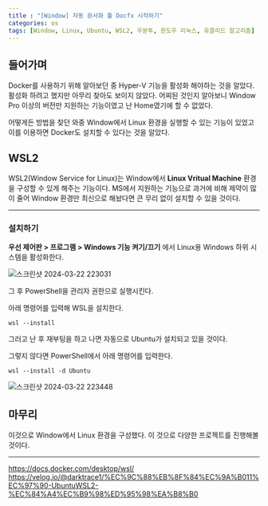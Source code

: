 ```yaml
---
title : "[Window] 자동 문서화 툴 Docfx 시작하기"
categories: os
tags: [Window, Linux, Ubuntu, WSL2, 우분투, 윈도우 리눅스, 유클리드 알고리즘]
---
```

## 들어가며
Docker를 사용하기 위해 알아보던 중 Hyper-V 기능을 활성화 해야하는 것을 알았다. 활성화 하려고 했지만 아무리 찾아도 보이지 않았다. 어찌된 것인지 알아보니 Window Pro 이상의 버전만 지원하는 기능이였고 난 Home였기에 할 수 없었다.

어떻게든 방법을 찾던 와중 Window에서 Linux 환경을 실행할 수 있는 기능이 있었고 이를 이용하면 Docker도 설치할 수 있다는 것을 알았다.

## WSL2
WSL2(Window Service for Linux)는 Window에서 **Linux Vritual Machine** 환경을 구성할 수 있게 해주는 기능이다. MS에서 지원하는 기능으로 과거에 비해 제약이 많이 줄어 Window 환경만 최신으로 해놨다면 큰 무리 없이 설치할 수 있을 것이다.

---

### 설치하기
**우선 제어판 > 프로그램 > Windows 기능 켜기/끄기** 에서 Linux용 Windows 하위 시스템을 활성화한다.

![스크린샷 2024-03-22 223031](https://github.com/mohitto55/mohitto55.github.io/assets/154340583/c7cfecd1-3618-42a2-b85e-a611e472df2a)

그 후 PowerShell을 관리자 권한으로 실행시킨다.

아래 명령어를 입력해 WSL을 설치한다.
```
wsl --install
```
그러고 난 후 재부팅을 하고 나면 자동으로 Ubuntu가 설치되고 있을 것이다.

그렇지 않다면 PowerShell에서 아래 명령어를 입력한다.
```
wsl --install -d Ubuntu
```

![스크린샷 2024-03-22 223448](https://github.com/mohitto55/mohitto55.github.io/assets/154340583/6be99b3f-7460-4fb1-ac05-c316519b24e6)


## 마무리
이것으로 Window에서 Linux 환경을 구성했다. 이 것으로 다양한 프로젝트를 진행해볼 것이다.


---

<div class="Reference">
<div class="callout-header"> </div>
<p>
<a href="https://docs.docker.com/desktop/wsl/">https://docs.docker.com/desktop/wsl/</a>
<a href="https://velog.io/@darktrace1/%EC%9C%88%EB%8F%84%EC%9A%B011%EC%97%90-UbuntuWSL2-%EC%84%A4%EC%B9%98%ED%95%98%EA%B8%B0">https://velog.io/@darktrace1/%EC%9C%88%EB%8F%84%EC%9A%B011%EC%97%90-UbuntuWSL2-%EC%84%A4%EC%B9%98%ED%95%98%EA%B8%B0</a>
</p>
</div>